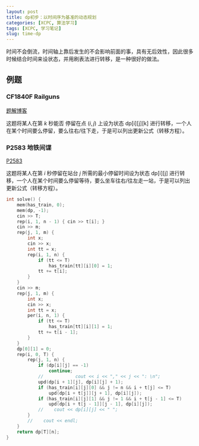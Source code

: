 ```yaml
---
layout: post
title: dp初步：以时间序为基准的动态规划
categories: [XCPC, 算法学习]
tags: [XCPC, 学习笔记]
slug: time-dp
---  
```


时间不会倒流，时间轴上靠后发生的不会影响前面的事，具有无后效性，因此很多时候结合时间来设状态，并用刷表法进行转移，是一种很好的做法。

## 例题

### CF1840F Railguns

[题解博客](https://buaaczx.github.io/2023/06/30/CF1840F.html)

这题将某人在第 $k$ 秒能否 停留在点 $(i,j)$ 上设为状态 dp[i][j][k] 进行转移，一个人在某个时间要么停留，要么往右/往下走，于是可以列出更新公式（转移方程）。

### P2583 地铁间谍

[P2583](https://www.luogu.com.cn/problem/P2583)

这题将某人在第 $i$ 秒停留在站台 $j$ 所需的最小停留时间设为状态 dp[i][j] 进行转移，一个人在某个时间要么停留等待，要么坐车往右/往左走一站，于是可以列出更新公式（转移方程）。

```cpp
int solve() {
    mem(has_train, 0);
    mem(dp, -1);
    cin >> T;
    rep(i, 1, n - 1) { cin >> t[i]; }
    cin >> m;
    rep(j, 1, m) {
        int x;
        cin >> x;
        int tt = x;
        rep(i, 1, n) {
            if (tt <= T)
                has_train[tt][i][0] = 1;
            tt += t[i];
        }
    }
    cin >> m;
    rep(j, 1, m) {
        int x;
        cin >> x;
        int tt = x;
        per(i, n, 1) {
            if (tt <= T)
                has_train[tt][i][1] = 1;
            tt += t[i - 1];
        }
    }
    dp[0][1] = 0;
    rep(i, 0, T) {
        rep(j, 1, n) {
            if (dp[i][j] == -1)
                continue;
            //            cout << i << "," << j << ": \n";
            upd(dp[i + 1][j], dp[i][j] + 1);
            if (has_train[i][j][0] && j != n && i + t[j] <= T)
                upd(dp[i + t[j]][j + 1], dp[i][j]);
            if (has_train[i][j][1] && j != 1 && i + t[j - 1] <= T)
                upd(dp[i + t[j - 1]][j - 1], dp[i][j]);
            //    cout << dp[i][j] << " ";
        }
        //    cout << endl;
    }
    return dp[T][n];
}
```
